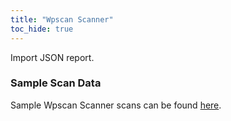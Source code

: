 ```yaml
---
title: "Wpscan Scanner"
toc_hide: true
---
```

Import JSON report.

### Sample Scan Data
Sample Wpscan Scanner scans can be found [here](https://github.com/DefectDojo/django-DefectDojo/tree/master/unittests/scans/wpscan).
